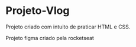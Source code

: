 # Projeto-Vlog

Projeto criado com intuito de praticar HTML e CSS. 

Projeto figma criado pela rocketseat
